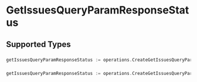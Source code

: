 # GetIssuesQueryParamResponseStatus


## Supported Types

### 

```go
getIssuesQueryParamResponseStatus := operations.CreateGetIssuesQueryParamResponseStatusFloat32(float32{/* values here */})
```

### 

```go
getIssuesQueryParamResponseStatus := operations.CreateGetIssuesQueryParamResponseStatusArrayOffloat32([]float32{/* values here */})
```

